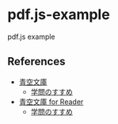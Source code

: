 # pdf.js-example
pdf.js example

## References
- [青空文庫](https://www.aozora.gr.jp/index.html)
  - [学問のすすめ](https://www.aozora.gr.jp/cards/000296/card47061.html)
- [青空文庫 for Reader](https://tatsu-zine.com/aozora/all)
  - [学問のすすめ](https://tatsu-zine.com/samples/aozora/gakumonno_susume.pdf)
